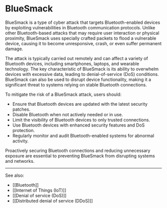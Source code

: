 
# BlueSmack

BlueSmack is a type of cyber attack that targets Bluetooth-enabled devices by exploiting vulnerabilities in Bluetooth communication protocols. Unlike other Bluetooth-based attacks that may require user interaction or physical proximity, BlueSmack uses specially crafted packets to flood a vulnerable device, causing it to become unresponsive, crash, or even suffer permanent damage.

The attack is typically carried out remotely and can affect a variety of Bluetooth devices, including smartphones, laptops, and wearable technology. The key characteristic of BlueSmack is its ability to overwhelm devices with excessive data, leading to denial-of-service (DoS) conditions. BlueSmack can also be used to disrupt device functionality, making it a significant threat to systems relying on stable Bluetooth connections.

To mitigate the risk of a BlueSmack attack, users should:

- Ensure that Bluetooth devices are updated with the latest security patches.
  <br>
- Disable Bluetooth when not actively needed or in use.
  <br>
- Limit the visibility of Bluetooth devices to only trusted connections.
  <br>
- Use Bluetooth devices with enhanced security features and DoS protection.
  <br>
- Regularly monitor and audit Bluetooth-enabled systems for abnormal activity.

Proactively securing Bluetooth connections and reducing unnecessary exposure are essential to preventing BlueSmack from disrupting systems and networks.

---

See also:

- [[Bluetooth]]
- [[Internet of Things (IoT)]]
- [[Denial of service (DoS)]]
- [[Distributed denial of service (DDoS)]]